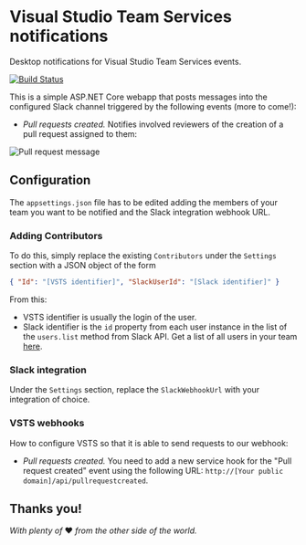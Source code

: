 # Visual Studio Team Services notifications

Desktop notifications for Visual Studio Team Services events.

[![Build Status](https://travis-ci.org/svillamonte/vsts-notifications.svg?branch=master)](https://travis-ci.org/svillamonte/vsts-notifications)

This is a simple ASP.NET Core webapp that posts messages into the configured Slack channel triggered by the following events (more to come!):
* _Pull requests created._ Notifies involved reviewers of the creation of a pull request assigned to them:

![Pull request message](http://httpsimage.com/img/vsts-notifications.png)

## Configuration

The `appsettings.json` file has to be edited adding the members of your team you want to be notified and the Slack integration webhook URL.

### Adding Contributors

To do this, simply replace the existing `Contributors` under the `Settings` section with a JSON object of the form

```json
{ "Id": "[VSTS identifier]", "SlackUserId": "[Slack identifier]" }
```

From this:
* VSTS identifier is usually the login of the user.
* Slack identifier is the `id` property from each user instance in the list of the `users.list` method from Slack API. Get a list of all users in your team [here](https://api.slack.com/methods/users.list).

### Slack integration

Under the `Settings` section, replace the `SlackWebhookUrl` with your integration of choice.

### VSTS webhooks

How to configure VSTS so that it is able to send requests to our webhook:
* _Pull requests created._ You need to add a new service hook for the "Pull request created" event using the following URL: `http://[Your public domain]/api/pullrequestcreated`.

## Thanks you!

_With plenty of_ :heart: _from the other side of the world._
